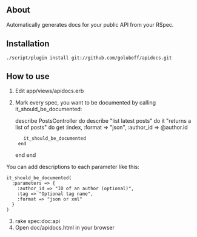 ## About ##

Automatically generates docs for your public API from your RSpec.

## Installation ##

    ./script/plugin install git://github.com/golubeff/apidocs.git

## How to use ##

1. Edit app/views/apidocs.erb
2. Mark every spec, you want to be documented by calling
it_should_be_documented:

    describe PostsController do
      describe "list latest posts" do
        it "returns a list of posts" do
          get :index, :format => "json", :author_id => @author.id

          it_should_be_documented
        end
      end
    end

You can add descriptions to each parameter like this:

    it_should_be_documented( 
      :parameters => { 
        :author_id => "ID of an author (optional)",
        :tag => "Optional tag name",
        :format => "json or xml"
      } 
    )

3. rake spec:doc:api
4. Open doc/apidocs.html in your browser


